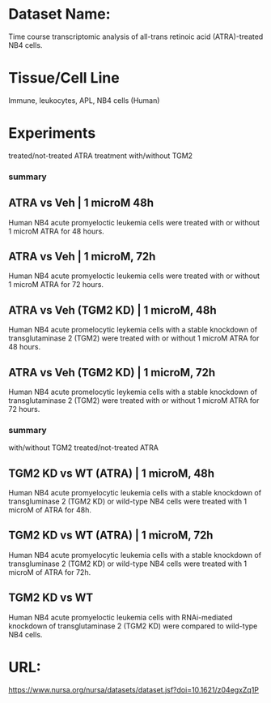 # Dataset Name:
Time course transcriptomic analysis of all-trans retinoic acid (ATRA)-treated NB4 cells.

# Tissue/Cell Line
Immune, leukocytes, APL, NB4 cells (Human)

# Experiments

treated/not-treated ATRA treatment
with/without TGM2

### summary

## ATRA vs Veh | 1 microM 48h
Human NB4 acute promyeloctic leukemia cells were treated with or without 1 microM ATRA for 48 hours.

## ATRA vs Veh | 1 microM, 72h
Human NB4 acute promyeloctic leukemia cells were treated with or without 1 microM ATRA for 72 hours.

## ATRA vs Veh (TGM2 KD) | 1 microM, 48h
Human NB4 acute promelocytic leykemia cells with a stable knockdown of transglutaminase 2 (TGM2) were treated with or without 1 microM ATRA for 48 hours.

## ATRA vs Veh (TGM2 KD) | 1 microM, 72h
Human NB4 acute promelocytic leykemia cells with a stable knockdown of transglutaminase 2 (TGM2) were treated with or without 1 microM ATRA for 72 hours.

### summary
with/without TGM2
treated/not-treated ATRA

## TGM2 KD vs WT (ATRA) | 1 microM, 48h
Human NB4 acute promyelocytic leukemia cells with a stable knockdown of transgluminase 2 (TGM2 KD) or wild-type NB4 cells were treated with 1 microM of ATRA for 48h.

## TGM2 KD vs WT (ATRA) | 1 microM, 72h
Human NB4 acute promyelocytic leukemia cells with a stable knockdown of transgluminase 2 (TGM2 KD) or wild-type NB4 cells were treated with 1 microM of ATRA for 72h.

## TGM2 KD vs WT
Human NB4 acute promyeloctic leukemia cells with RNAi-mediated knockdown of transglutaminase 2 (TGM2 KD) were compared to wild-type NB4 cells.





# URL:
https://www.nursa.org/nursa/datasets/dataset.jsf?doi=10.1621/z04egxZq1P
